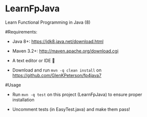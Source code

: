 LearnFpJava
===========

Learn Functional Programming in Java (8)

#Requirements:
 - Java 8+: https://jdk8.java.net/download.html

 - Maven 3.2+: http://maven.apache.org/download.cgi

 - A text editor or IDE

 - Download and run `mvn -q clean install` on https://github.com/GlenKPeterson/fp4java7

#Usage 
 - Run `mvn -q test` on this project (LearnFpJava) to ensure proper installation
 
 - Uncomment tests (in EasyTest.java) and make them pass!
